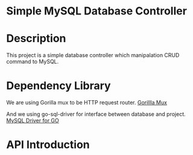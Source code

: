 # Simple MySQL Database Controller
# Description
This project is a simple database controller which manipalation CRUD command to MySQL.

# Dependency Library
We are using Gorilla mux to be HTTP request router.
[Gorillla Mux](https://github.com/gorilla/mux)

And we using go-sql-driver for interface between database and project.
[MySQL Driver for GO](https://github.com/go-sql-driver/mysql)

# API Introduction


